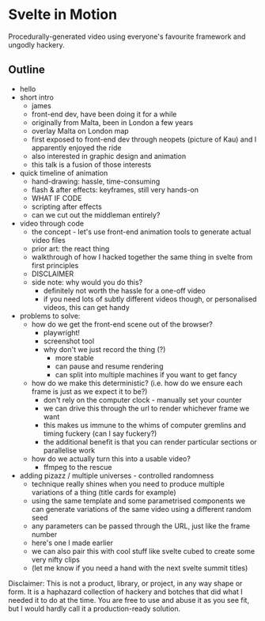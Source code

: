 # Svelte in Motion

Procedurally-generated video using everyone's favourite framework and ungodly hackery.

## Outline

- hello
- short intro
  - james
  - front-end dev, have been doing it for a while
  - originally from Malta, been in London a few years
  - overlay Malta on London map
  - first exposed to front-end dev through neopets (picture of Kau) and I apparently enjoyed the ride
  - also interested in graphic design and animation
  - this talk is a fusion of those interests
- quick timeline of animation
  - hand-drawing: hassle, time-consuming
  - flash & after effects: keyframes, still very hands-on
  - WHAT IF CODE
  - scripting after effects
  - can we cut out the middleman entirely?
- video through code
  - the concept - let's use front-end animation tools to generate actual video files
  - prior art: the react thing
  - walkthrough of how I hacked together the same thing in svelte from first principles
  - DISCLAIMER
  - side note: why would you do this?
    - definitely not worth the hassle for a one-off video
    - if you need lots of subtly different videos though, or personalised videos, this can get handy
- problems to solve:
  - how do we get the front-end scene out of the browser?
    - playwright!
    - screenshot tool
    - why don't we just record the thing (?)
      - more stable
      - can pause and resume rendering
      - can split into multiple machines if you want to get fancy
  - how do we make this deterministic? (i.e. how do we ensure each frame is just as we expect it to be?)
    - don't rely on the computer clock - manually set your counter
    - we can drive this through the url to render whichever frame we want
    - this makes us immune to the whims of computer gremlins and timing fuckery (can I say fuckery?)
    - the additional benefit is that you can render particular sections or parallelise work
  - how do we actually turn this into a usable video?
    - ffmpeg to the rescue
- adding pizazz / multiple universes - controlled randomness
  - technique really shines when you need to produce multiple variations of a thing (title cards for example)
  - using the same template and some parametrised components we can generate variations of the same video using a different random seed
  - any parameters can be passed through the URL, just like the frame number
  - here's one I made earlier
  - we can also pair this with cool stuff like svelte cubed to create some very nifty clips
  - (let me know if you need a hand with the next svelte summit titles)

Disclaimer: This is not a product, library, or project, in any way shape or form. It is a haphazard collection of hackery and botches that did what I needed it to do at the time. You are free to use and abuse it as you see fit, but I would hardly call it a production-ready solution.
